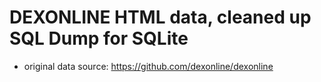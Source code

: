 # DEXONLINE HTML data, cleaned up SQL Dump for SQLite

- original data source: https://github.com/dexonline/dexonline
